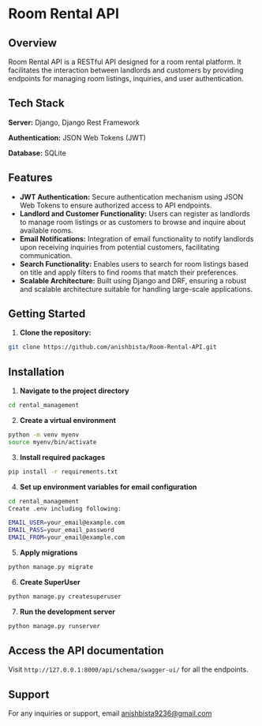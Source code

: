 # Room Rental API

## Overview
Room Rental API is a RESTful API designed for a room rental platform. It facilitates the interaction between landlords and customers by providing endpoints for managing room listings, inquiries, and user authentication.

## Tech Stack

**Server:** Django, Django Rest Framework

**Authentication:** JSON Web Tokens (JWT)

**Database:** SQLite

## Features

- **JWT Authentication:** Secure authentication mechanism using JSON Web Tokens to ensure authorized access to API endpoints.
- **Landlord and Customer Functionality:** Users can register as landlords to manage room listings or as customers to browse and inquire about available rooms.
- **Email Notifications:** Integration of email functionality to notify landlords upon receiving inquiries from potential customers, facilitating communication.
- **Search Functionality:** Enables users to search for room listings based on title and apply filters to find rooms that match their preferences.
- **Scalable Architecture:** Built using Django and DRF, ensuring a robust and scalable architecture suitable for handling large-scale applications.

## Getting Started

1. **Clone the repository:**
```bash
git clone https://github.com/anishbista/Room-Rental-API.git
```
## Installation

1. **Navigate to the project directory**

```bash
cd rental_management
```
2. **Create a virtual environment**
```bash
python -m venv myenv
source myenv/bin/activate 
```
3. **Install required packages**
```bash
pip install -r requirements.txt
```
4. **Set up environment variables for email configuration**
```bash
cd rental_management
Create .env including following:

EMAIL_USER=your_email@example.com
EMAIL_PASS=your_email_password
EMAIL_FROM=your_email@example.com
```
5. **Apply migrations**
```bash
python manage.py migrate
```
6. **Create SuperUser**
```bash
python manage.py createsuperuser
```
7. **Run the development server**
```bash
python manage.py runserver
```
## **Access the API documentation** 
Visit `http://127.0.0.1:8000/api/schema/swagger-ui/` for all the endpoints.


## Support

For any inquiries or support, email anishbista9236@gmail.com 






    
